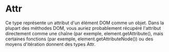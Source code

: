 # Attr

Ce type représente un attribut d'un élément DOM comme un objet. Dans la plupart des méthodes DOM, vous auriez probablement récupéré l'attribut directement comme une chaîne (par exemple, element.getAttribute(), mais certaines fonctions (par exemple, element.getAttributeNode()) ou des moyens d'itération donnent des types Attr.